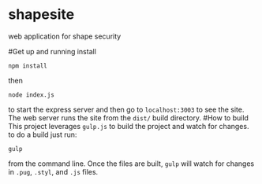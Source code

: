 # shapesite
web application for shape security

#Get up and running
install
```
npm install
```
then
```
node index.js
```
to start the express server and then go to `localhost:3003` to see the site.
The web server runs the site from the `dist/` build directory.
#How to build
This project leverages `gulp.js` to build the project and watch for changes.
to do a build just run:
```
gulp
```
from the command line. Once the files are built, `gulp` will watch for changes in `.pug`, `.styl`, and `.js` files.